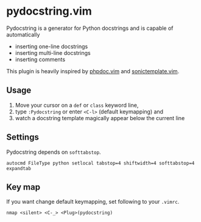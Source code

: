 pydocstring.vim
===============

Pydocstring is a generator for Python docstrings and is capable of automatically

 * inserting one-line docstrings
 * inserting multi-line docstrings
 * inserting comments

This plugin is heavily inspired by [phpdoc.vim](http://www.vim.org/scripts/script.php?script_id=1355) and [sonictemplate.vim](https://github.com/mattn/sonictemplate-vim).

Usage
-----

  1. Move your cursor on a `def` or `class` keyword line,
  1. type `:Pydocstring` or enter `<C-l>` (default keymapping) and
  1. watch a docstring template magically appear below the current line

Settings
--------
Pydocstring depends on `softtabstop`.

```viml
autocmd FileType python setlocal tabstop=4 shiftwidth=4 softtabstop=4 expandtab
```

Key map
-------

If you want change default keymapping, set following to your `.vimrc`.

```viml
nmap <silent> <C-_> <Plug>(pydocstring)
```
